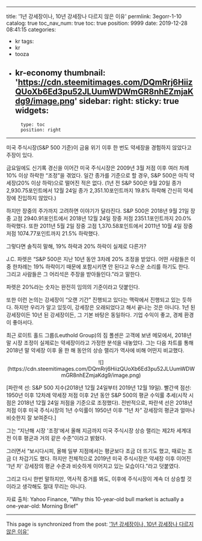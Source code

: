 
---
title: '1년 강세장이나, 10년 강세장나 다르지 않은 이유'
permlink: 3egorr-1-10
catalog: true
toc_nav_num: true
toc: true
position: 9999
date: 2019-12-28 08:41:15
categories:
- kr
tags:
- kr
- tooza
- kr-economy
thumbnail: 'https://cdn.steemitimages.com/DQmRrj6HiizQUoXb6Ed3pu52JLUumWDWmGR8nhEZmjaKdg9/image.png'
sidebar:
    right:
        sticky: true
widgets:
    -
        type: toc
        position: right
---


미국 주식시장(S&P 500 기준)이 금융 위기 이후 한 번도 약세장을 경험하지 않았다고 주장이 있다.  

금요일에도 신기록 경신을 이어간 미국 주식시장은 2009년 3월 저점 이후 여러 차례 10% 이상 하락한 “조정”을 겪었다. 일간 종가를 기준으로 할 경우, S&P 500은 아직 약세장(20% 이상 하락)으로 떨어진 적은 없다. (1년 전 S&P 500은 9월 20일 종가 2,930.75포인트에서 12월 24일 종가 2,351.10포인트까지 19.8% 하락해 간신히 약세장에 진입하지 않았다.)  

하지만 장중의 주가까지 고려하면 이야기가 달라진다. S&P 500은 2018년 9월 21일 장중 고점 2940.91포인트에서 2018년 12월 24일 장중 저점 2351.1포인트까지 20.0% 하락했다. 또한 2011년 5월 2일 장중 고점 1,370.58포인트에서 2011년 10월 4일 장중 저점 1074.77포인트까지 21.5% 하락했다. 

그렇다면 솔직히 말해, 19% 하락과 20% 하락이 실제로 다른가? 

J.C. 파렛은 “S&P 500은 지난 10년 동안 3차례 20% 조정을 받았다. 어떤 사람들은 이 중 한차례는 19% 하락이기 때문에 포함시키면 안 된다고 우스운 소리를 하기도 한다. 그리고 사람들은 그 어리석은 주장을 받아들인다.”라고 말한다.  

파렛은 20%라는 숫자는 완전히 임의의 기준이라고 덧붙인다.  

또한 이런 논의는 강세장이 “오랜 기간” 진행되고 있다는 맥락에서 진행되고 있는 듯하다. 하지만 우리가 알고 있듯이, 강세장은 오래되었다고 해서 끝나는 것은 아니다. 1년 된 강세장이든 10년 된 강세장이든, 그 기본 바탕은 동일하다. 기업 수익이 좋고, 경제 환경이 좋아서다.  

최근 로이트 홀드 그룹(Leuthold Group)의 짐 폴센은 고객에 보낸 메모에서, 2018년 말 시장 조정이 실제로는 약세장이라고 가정한 분석을 내놓았다. 그는 다음 차트를 통해 2018년 말 약세장 이후 올 한 해 동안의 상승 랠리가 역사에 비해 어떤지 비교했다. 

 <center>
![](https://cdn.steemitimages.com/DQmRrj6HiizQUoXb6Ed3pu52JLUumWDWmGR8nhEZmjaKdg9/image.png)
</center> 

[파란색 선: S&P 500 지수(2018년 12월 24일부터 2019년 12월 19일). 빨간색 점선: 1950년 이후 12차례 약세장 저점 이후 2년 동안 S&P 500의 평균 수익률 추세(시작 시점은 2018년 12월 24일 저점을 기준으로 조정했다). 전반적으로, 파란색 선은 2018년 저점 이후 미국 주식시장의 1년 수익률이 1950년 이후 “1년 차” 강세장의 평균과 얼마나 비슷한지 잘 보여준다.]  

그는 “지난해 시장 '조정'에서 올해 지금까지 미국 주식시장 상승 랠리는 제2차 세계대전 이후 평균과 거의 같은 수준”이라고 밝혔다. 

그러면서 “보시다시피, 올해 일부 지점에서는 평균보다 조금 더 뜨기도 했고, 때로는 조금 더 차갑기도 했다. 하지만 전체적으로 2019년 미국 주식시장은 약세장 이후 이어진 '1년 차' 강세장의 평균 수준과 비슷하게 이어지고 있는 모습이다.”라고 덧붙였다. 

그리고 다시 한번 말하지만, 역사적 증거를 봐도, 이후에 주식시장이 계속 더 상승할 것이라고 생각해도 절대 무리는 아니다.  

자료 출처: Yahoo Finance, "Why this 10-year-old bull market is actually a one-year-old: Morning Brief"

- - -

This page is synchronized from the post: ['1년 강세장이나, 10년 강세장나 다르지 않은 이유'](https://steemit.com/@pius.pius/3egorr-1-10)
